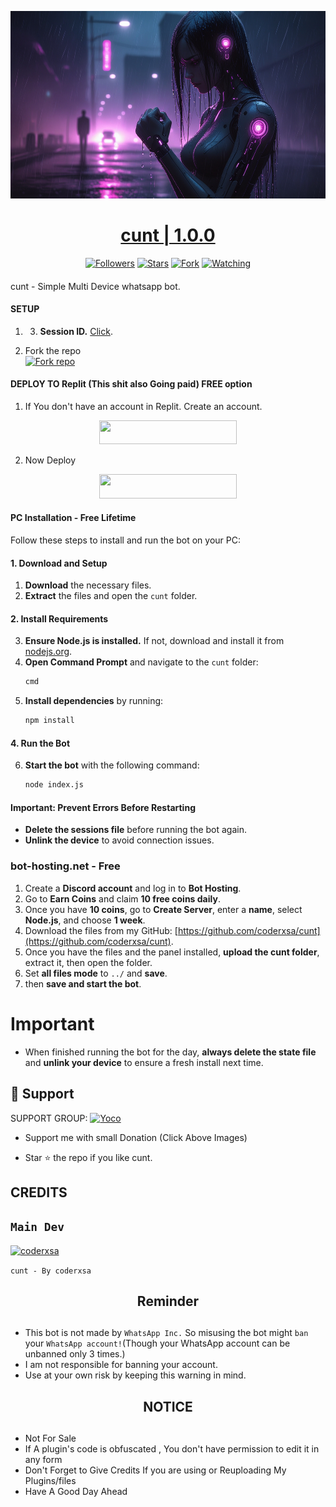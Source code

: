 <p align="center">  
  <a href="https://www.youtube.com/@coderxsa">
    <img alt="ηєвυℓα" height="300" src="https://raw.githubusercontent.com/coderxsa/BOT-ASSETS/refs/heads/main/NEBULA-BOT/pic/bot_image.jpg">
    <h1 align="center">cunt | 1.0.0</h1>
  </a>
</p>
<p align="center">
<p/>
<p align="center">
<a href="https://github.com/coderxsa?tab=followers"><img title="Followers" src="https://img.shields.io/github/followers/coderxsa?label=Followers&style=social"></a>
<a href="https://github.com/coderxsa/nebula/stargazers/"><img title="Stars" src="https://img.shields.io/github/stars/coderxsa/nebula?&style=social"></a>
<a href="https://github.com/coderxsa/nebula/network/members"><img title="Fork" src="https://img.shields.io/github/forks/coderxsa/nebula?style=social"></a>
<a href="https://github.com/coderxsa/nebula/watchers"><img title="Watching" src="https://img.shields.io/github/watchers/coderxsa/nebula?label=Watching&style=social"></a>
</p>

####  
cunt - Simple Multi Device whatsapp bot.

#### SETUP

1. 3. **Session ID.**  [Click](https://coderx-sessions.onrender.com/main.html). 


1. Fork the repo
    <br>
<a href='https://github.com/coderxsa/cunt/fork' target="_blank"><img alt='Fork repo' src='https://img.shields.io/badge/Fork Repo-100000?style=for-the-badge&logo=scan&logoColor=white&labelColor=black&color=black'/></a>


#### DEPLOY TO Replit (This shit also Going paid) FREE option

1. If You don't have an account in Replit. Create an account.
    <br>
<p align="center"><a href="https://replit.com/signup"> <img src="https://img.shields.io/badge/replit%20Account-blue?style=for-the-badge&logo=replit" width="220" height="38.45"/></a></p>

2. Now Deploy
    <br>
<p align="center"><a href="https://repl.it/github/coderxsa/cunt.git"> <img src="https://img.shields.io/badge/replit%20Deploy-blue?style=for-the-badge&logo=replit" width="220" height="38.45"/></a></p>

 
#### PC Installation - Free Lifetime  

Follow these steps to install and run the bot on your PC:  

#### 1. Download and Setup  
1. **Download** the necessary files.  
2. **Extract** the files and open the `cunt` folder.  

#### 2. Install Requirements  

3. **Ensure Node.js is installed.** If not, download and install it from [nodejs.org](https://nodejs.org/).  
4. **Open Command Prompt** and navigate to the `cunt` folder:  
   ```sh
   cmd
   ```  
5. **Install dependencies** by running:  
   ```sh
   npm install
   ```  
#### 4. Run the Bot  
6. **Start the bot** with the following command:  
   ```sh
   node index.js
   ```  

#### Important: Prevent Errors Before Restarting  
- **Delete the sessions file** before running the bot again.  
- **Unlink the device** to avoid connection issues.  



### bot-hosting.net - Free  

1) Create a **Discord account** and log in to **Bot Hosting**.  
2) Go to **Earn Coins** and claim **10 free coins daily**.  
3) Once you have **10 coins**, go to **Create Server**, enter a **name**, select **Node.js**, and choose **1 week**.  
4) Download the files from my GitHub: [https://github.com/coderxsa/cunt](https://github.com/coderxsa/cunt).  
5) Once you have the files and the panel installed, **upload the cunt folder**, extract it, then open the folder.  
6) Set **all files mode** to `../` and **save**.  
7) then **save and start the bot**.  

# Important  
- When finished running the bot for the day, **always delete the state file** and **unlink your device** to ensure a fresh install next time.  



## 🤩 Support

SUPPORT GROUP: <a href="https://pay.yoco.com/ShopZa"><img alt="Yoco" src="https://a.storyblok.com/f/111633/600x120/efd2e37265/payment-strip.svg"/></a>
- Support me with small Donation (Click Above Images)

- Star ⭐ the repo if you like cunt.

## CREDITS 

## `Main Dev` 
<a href="https://github.com/coderxsa"><img src="https://avatars.githubusercontent.com/u/149763717?v=4" width="250" height="250" alt="coderxsa"/></a>
  
`cunt - By coderxsa`



<h2 align="center">  Reminder
</h2>
   
## 
- This bot is not made by `WhatsApp Inc.` So misusing the bot might `ban` your `WhatsApp account!`(Though your WhatsApp account can be unbanned only 3 times.)
- I am not responsible for banning your account.
- Use at your own risk by keeping this warning in mind.

<h2 align="center">  NOTICE
</h2>

## 
- Not For Sale
- If A plugin's code is obfuscated , You don't have permission to edit it in any form 
- Don't Forget to Give Credits If you are using or Reuploading My Plugins/files
- Have A Good Day Ahead
